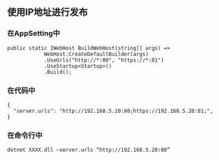 ## 使用IP地址进行发布


### 在AppSetting中

```
public static IWebHost BuildWebHost(string[] args) =>
            WebHost.CreateDefaultBuilder(args)
            .UseUrls("http://*:80", "https://*:81")
            .UseStartup<Startup>()
            .Build();
```

### 在代码中

```
{
  "server.urls": "http://192.168.5.20:80;https://192.168.5.20:81;",
}
```

### 在命令行中

```
dotnet XXXX.dll –server.urls “http://192.168.5.20:80”
```



